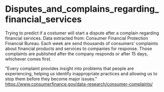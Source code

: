 # Disputes_and_complains_regarding_financial_services
Trying to predict if a costumer will start a dispute after a complain regarding financial services. Data extracted from: Consumer Financial Protection Financial Bureau.
Each week are send thousands of consumers’ complaints about financial products and services to companies for response. Those complaints are published after the company responds or after 15 days, whichever comes first.

"Every complaint provides insight into problems that people are experiencing, helping us identify inappropriate practices and allowing us to stop them before they become major issues." https://www.consumerfinance.gov/data-research/consumer-complaints/
